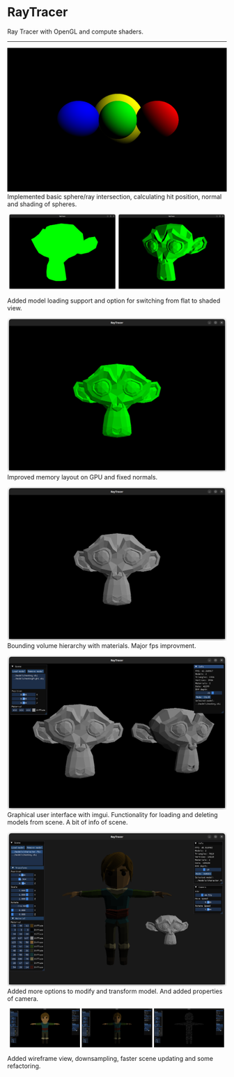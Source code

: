 # RayTracer

Ray Tracer with OpenGL and compute shaders.

---

![basicRayTracer](./renders/basicRayTracing.png)
Implemented basic sphere/ray intersection, calculating hit position, normal and shading of spheres.

<p align="center">
  <img src="./renders/modelLoadingFlatColor.png" width="49%" alt="Flat">
  <img src="./renders/modelLoadingShading.png" width="49%" alt="Shaded">
</p>
Added model loading support and option for switching from flat to shaded view.

![fixedNormalsBug](./renders/fixedNormalsBug.png)
Improved memory layout on GPU and fixed normals.

![bvhWithMaterials](./renders/bvhWithMaterials.png)
Bounding volume hierarchy with materials. Major fps improvment.

![gui](./renders/gui.png)
Graphical user interface with imgui. Functionality for loading and deleting models from scene. A bit of info of scene.

![modelTransformsAndCameraGui](./renders/modelTransformsAndCameraGui.png)
Added more options to modify and transform model. And added properties of camera.

<p align="center">
  <img src="./renders/flat.png" width="32%" alt="Flat">
  <img src="./renders/shaded.png" width="32%" alt="Shaded">
  <img src="./renders/wireframe.png" width="32%" alt="Wireframe">
</p>
Added wireframe view, downsampling, faster scene updating and some refactoring.

